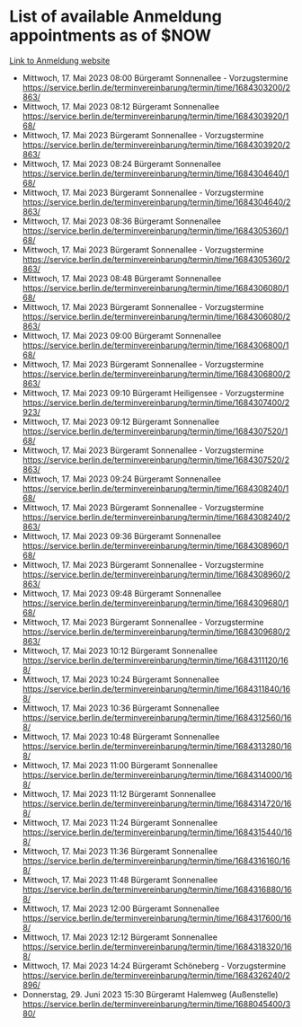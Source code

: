 # List of available Anmeldung appointments as of $NOW
[Link to Anmeldung website](https://service.berlin.de/terminvereinbarung/termin/tag.php?termin=1&anliegen[]=120686&dienstleisterlist=122210,122217,327316,122219,327312,122227,327314,122231,327346,122243,327348,122254,122252,329742,122260,329745,122262,329748,122271,327278,122273,327274,122277,327276,330436,122280,327294,122282,327290,122284,327292,122291,327270,122285,327266,122286,327264,122296,327268,150230,329760,122297,327286,122294,327284,122312,329763,122314,329775,122304,327330,122311,327334,122309,327332,317869,122281,327352,122279,329772,122283,122276,327324,122274,327326,122267,329766,122246,327318,122251,327320,122257,327322,122208,327298,122226,327300&herkunft=http%3A%2F%2Fservice.berlin.de%2Fdienstleistung%2F120686%2F)
- Mittwoch, 17. Mai 2023 08:00 Bürgeramt Sonnenallee - Vorzugstermine https://service.berlin.de/terminvereinbarung/termin/time/1684303200/2863/
- Mittwoch, 17. Mai 2023 08:12 Bürgeramt Sonnenallee https://service.berlin.de/terminvereinbarung/termin/time/1684303920/168/
- Mittwoch, 17. Mai 2023  Bürgeramt Sonnenallee - Vorzugstermine https://service.berlin.de/terminvereinbarung/termin/time/1684303920/2863/
- Mittwoch, 17. Mai 2023 08:24 Bürgeramt Sonnenallee https://service.berlin.de/terminvereinbarung/termin/time/1684304640/168/
- Mittwoch, 17. Mai 2023  Bürgeramt Sonnenallee - Vorzugstermine https://service.berlin.de/terminvereinbarung/termin/time/1684304640/2863/
- Mittwoch, 17. Mai 2023 08:36 Bürgeramt Sonnenallee https://service.berlin.de/terminvereinbarung/termin/time/1684305360/168/
- Mittwoch, 17. Mai 2023  Bürgeramt Sonnenallee - Vorzugstermine https://service.berlin.de/terminvereinbarung/termin/time/1684305360/2863/
- Mittwoch, 17. Mai 2023 08:48 Bürgeramt Sonnenallee https://service.berlin.de/terminvereinbarung/termin/time/1684306080/168/
- Mittwoch, 17. Mai 2023  Bürgeramt Sonnenallee - Vorzugstermine https://service.berlin.de/terminvereinbarung/termin/time/1684306080/2863/
- Mittwoch, 17. Mai 2023 09:00 Bürgeramt Sonnenallee https://service.berlin.de/terminvereinbarung/termin/time/1684306800/168/
- Mittwoch, 17. Mai 2023  Bürgeramt Sonnenallee - Vorzugstermine https://service.berlin.de/terminvereinbarung/termin/time/1684306800/2863/
- Mittwoch, 17. Mai 2023 09:10 Bürgeramt Heiligensee - Vorzugstermine https://service.berlin.de/terminvereinbarung/termin/time/1684307400/2923/
- Mittwoch, 17. Mai 2023 09:12 Bürgeramt Sonnenallee https://service.berlin.de/terminvereinbarung/termin/time/1684307520/168/
- Mittwoch, 17. Mai 2023  Bürgeramt Sonnenallee - Vorzugstermine https://service.berlin.de/terminvereinbarung/termin/time/1684307520/2863/
- Mittwoch, 17. Mai 2023 09:24 Bürgeramt Sonnenallee https://service.berlin.de/terminvereinbarung/termin/time/1684308240/168/
- Mittwoch, 17. Mai 2023  Bürgeramt Sonnenallee - Vorzugstermine https://service.berlin.de/terminvereinbarung/termin/time/1684308240/2863/
- Mittwoch, 17. Mai 2023 09:36 Bürgeramt Sonnenallee https://service.berlin.de/terminvereinbarung/termin/time/1684308960/168/
- Mittwoch, 17. Mai 2023  Bürgeramt Sonnenallee - Vorzugstermine https://service.berlin.de/terminvereinbarung/termin/time/1684308960/2863/
- Mittwoch, 17. Mai 2023 09:48 Bürgeramt Sonnenallee https://service.berlin.de/terminvereinbarung/termin/time/1684309680/168/
- Mittwoch, 17. Mai 2023  Bürgeramt Sonnenallee - Vorzugstermine https://service.berlin.de/terminvereinbarung/termin/time/1684309680/2863/
- Mittwoch, 17. Mai 2023 10:12 Bürgeramt Sonnenallee https://service.berlin.de/terminvereinbarung/termin/time/1684311120/168/
- Mittwoch, 17. Mai 2023 10:24 Bürgeramt Sonnenallee https://service.berlin.de/terminvereinbarung/termin/time/1684311840/168/
- Mittwoch, 17. Mai 2023 10:36 Bürgeramt Sonnenallee https://service.berlin.de/terminvereinbarung/termin/time/1684312560/168/
- Mittwoch, 17. Mai 2023 10:48 Bürgeramt Sonnenallee https://service.berlin.de/terminvereinbarung/termin/time/1684313280/168/
- Mittwoch, 17. Mai 2023 11:00 Bürgeramt Sonnenallee https://service.berlin.de/terminvereinbarung/termin/time/1684314000/168/
- Mittwoch, 17. Mai 2023 11:12 Bürgeramt Sonnenallee https://service.berlin.de/terminvereinbarung/termin/time/1684314720/168/
- Mittwoch, 17. Mai 2023 11:24 Bürgeramt Sonnenallee https://service.berlin.de/terminvereinbarung/termin/time/1684315440/168/
- Mittwoch, 17. Mai 2023 11:36 Bürgeramt Sonnenallee https://service.berlin.de/terminvereinbarung/termin/time/1684316160/168/
- Mittwoch, 17. Mai 2023 11:48 Bürgeramt Sonnenallee https://service.berlin.de/terminvereinbarung/termin/time/1684316880/168/
- Mittwoch, 17. Mai 2023 12:00 Bürgeramt Sonnenallee https://service.berlin.de/terminvereinbarung/termin/time/1684317600/168/
- Mittwoch, 17. Mai 2023 12:12 Bürgeramt Sonnenallee https://service.berlin.de/terminvereinbarung/termin/time/1684318320/168/
- Mittwoch, 17. Mai 2023 14:24 Bürgeramt Schöneberg - Vorzugstermine https://service.berlin.de/terminvereinbarung/termin/time/1684326240/2896/
- Donnerstag, 29. Juni 2023 15:30 Bürgeramt Halemweg (Außenstelle) https://service.berlin.de/terminvereinbarung/termin/time/1688045400/380/

